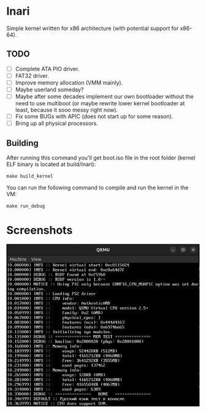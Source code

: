 # Inari
Simple kernel written for x86 architecture (with potential support for x86-64).

## TODO
 - [ ] Complete ATA PIO driver.
 - [ ] FAT32 driver.
 - [ ] Improve memory allocation (VMM mainly).
 - [ ] Maybe userland someday?
 - [ ] Maybe after some decades implement our own bootloader without the need to use multiboot (or maybe rewrite lower kernel bootloader at least, because it sooo messy right now).
 - [ ] Fix some BUGs with APIC (does not start up for some reason).
 - [ ] Bring up all physical processors.

## Building
After running this command you'll get boot.iso file in the root folder (kernel ELF binary is located at build/Inari):

```shell
make build_kernel
```

You can run the following command to compile and run the kernel in the VM:

```shell
make run_debug
```

# Screenshots
![](screenshots/qemu.png)
